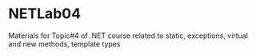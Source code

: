 # NETLab04
Materials for Topic#4 of .NET course related to static, exceptions, virtual and new methods, template types
